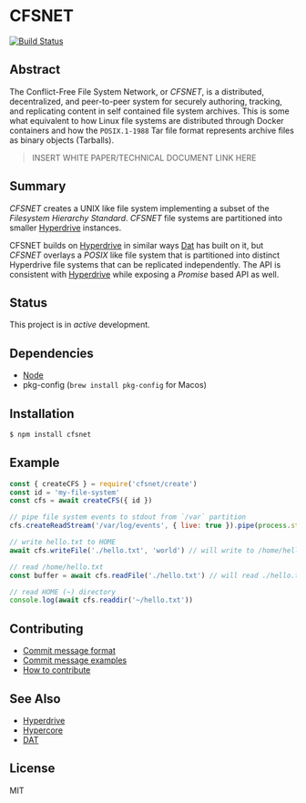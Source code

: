 CFSNET
======

[![Build Status](https://travis-ci.com/AraBlocks/cfsnet.svg?token=6WjTyCg41y8MBmCzro5x&branch=master)](https://travis-ci.com/AraBlocks/cfsnet)

## Abstract

The Conflict-Free File System Network, or _CFSNET_, is a distributed,
decentralized, and peer-to-peer system for securely authoring, tracking,
and replicating content in self contained file system archives. This is
some what equivalent to how Linux file systems are distributed through Docker
containers and how the `POSIX.1-1988` Tar file format represents archive files
as binary objects (Tarballs).

> INSERT WHITE PAPER/TECHNICAL DOCUMENT LINK HERE

## Summary

_CFSNET_ creates a UNIX like file system implementing a subset of the
_Filesystem Hierarchy Standard_. _CFSNET_ file systems are partitioned into
smaller [Hyperdrive][hyperdrive] instances.

CFSNET builds on [Hyperdrive][hyperdrive] in similar ways [Dat][dat] has
built on it, but _CFSNET_ overlays a _POSIX_ like file system that is
partitioned into distinct Hyperdrive file systems that can be replicated
independently.  The API is consistent with [Hyperdrive][hyperdrive] while
exposing a _Promise_ based API as well.

## Status

This project is in _active_ development.

## Dependencies

* [Node](https://nodejs.org/en/download/)
* pkg-config (`brew install pkg-config` for Macos)

## Installation

```bash
$ npm install cfsnet
```

## Example

```js
const { createCFS } = require('cfsnet/create')
const id = 'my-file-system'
const cfs = await createCFS({ id })

// pipe file system events to stdout from `/var` partition
cfs.createReadStream('/var/log/events', { live: true }).pipe(process.stdout)

// write hello.txt to HOME
await cfs.writeFile('./hello.txt', 'world') // will write to /home/hello.txt

// read /home/hello.txt
const buffer = await cfs.readFile('./hello.txt') // will read ./hello.txt

// read HOME (~) directory
console.log(await cfs.readdir('~/hello.txt'))
```

## Contributing

* [Commit message format](/.github/COMMIT_FORMAT.md)
* [Commit message examples](/.github/COMMIT_FORMAT_EXAMPLES.md)
* [How to contribute](/.github/CONTRIBUTING.md)

## See Also

* [Hyperdrive][hyperdrive]
* [Hypercore][hypercore]
* [DAT][dat]

## License

MIT


[hyperdrive]: https://github.com/mafintosh/hyperdrive
[hypercore]: https://github.com/mafintosh/hypercore
[dat]: https://github.com/datproject/dat
